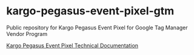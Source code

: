 # kargo-pegasus-event-pixel-gtm

Public repository for Kargo Pegasus Event Pixel for Google Tag Manager Vendor Program

[Kargo Pegasus Event Pixel Technical Documentation](https://docs.google.com/document/d/e/2PACX-1vQeN5DgyojBfxSmEuNftV_6IUgdaOA8EXJSpwKjgHu3bP0MCKWkyCCu64Q2rgYLfS5QjdBSQHSu8YNX/pub)
